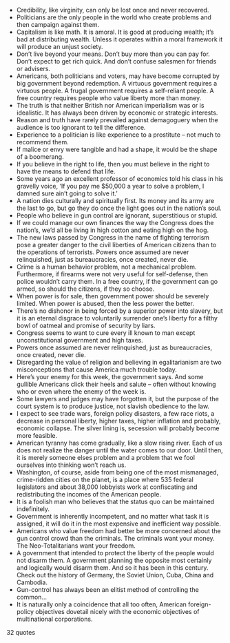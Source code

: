  - Credibility, like virginity, can only be lost once and never recovered.
 - Politicians are the only people in the world who create problems and then campaign against them.
 - Capitalism is like math. It is amoral. It is good at producing wealth; it’s bad at distributing wealth. Unless it operates within a moral framework it will produce an unjust society.
 - Don’t live beyond your means. Don’t buy more than you can pay for. Don’t expect to get rich quick. And don’t confuse salesmen for friends or advisers.
 - Americans, both politicians and voters, may have become corrupted by big government beyond redemption. A virtuous government requires a virtuous people. A frugal government requires a self-reliant people. A free country requires people who value liberty more than money.
 - The truth is that neither British nor American imperialism was or is idealistic. It has always been driven by economic or strategic interests.
 - Reason and truth have rarely prevailed against demagoguery when the audience is too ignorant to tell the difference.
 - Experience to a politician is like experience to a prostitute – not much to recommend them.
 - If malice or envy were tangible and had a shape, it would be the shape of a boomerang.
 - If you believe in the right to life, then you must believe in the right to have the means to defend that life.
 - Some years ago an excellent professor of economics told his class in his gravelly voice, ‘If you pay me $50,000 a year to solve a problem, I damned sure ain’t going to solve it.’
 - A nation dies culturally and spiritually first. Its money and its army are the last to go, but go they do once the light goes out in the nation’s soul.
 - People who believe in gun control are ignorant, superstitious or stupid.
 - If we could manage our own finances the way the Congress does the nation’s, we’d all be living in high cotton and eating high on the hog.
 - The new laws passed by Congress in the name of fighting terrorism pose a greater danger to the civil liberties of American citizens than to the operations of terrorists. Powers once assumed are never relinquished, just as bureaucracies, once created, never die.
 - Crime is a human behavior problem, not a mechanical problem. Furthermore, if firearms were not very useful for self-defense, then police wouldn’t carry them. In a free country, if the government can go armed, so should the citizens, if they so choose.
 - When power is for sale, then government power should be severely limited. When power is abused, then the less power the better.
 - There’s no dishonor in being forced by a superior power into slavery, but it is an eternal disgrace to voluntarily surrender one’s liberty for a filthy bowl of oatmeal and promise of security by liars.
 - Congress seems to want to cure every ill known to man except unconstitutional government and high taxes.
 - Powers once assumed are never relinquished, just as bureaucracies, once created, never die.
 - Disregarding the value of religion and believing in egalitarianism are two misconceptions that cause America much trouble today.
 - Here’s your enemy for this week, the government says. And some gullible Americans click their heels and salute – often without knowing who or even where the enemy of the week is.
 - Some lawyers and judges may have forgotten it, but the purpose of the court system is to produce justice, not slavish obedience to the law.
 - I expect to see trade wars, foreign policy disasters, a few race riots, a decrease in personal liberty, higher taxes, higher inflation and probably, economic collapse. The silver lining is, secession will probably become more feasible.
 - American tyranny has come gradually, like a slow rising river. Each of us does not realize the danger until the water comes to our door. Until then, it is merely someone elses problem and a problem that we fool ourselves into thinking won’t reach us.
 - Washington, of course, aside from being one of the most mismanaged, crime-ridden cities on the planet, is a place where 535 federal legislators and about 38,000 lobbyists work at confiscating and redistributing the incomes of the American people.
 - It is a foolish man who believes that the status quo can be maintained indefinitely.
 - Government is inherently incompetent, and no matter what task it is assigned, it will do it in the most expensive and inefficient way possible.
 - Americans who value freedom had better be more concerned about the gun control crowd than the criminals. The criminals want your money. The Neo-Totalitarians want your freedom.
 - A government that intended to protect the liberty of the people would not disarm them. A government planning the opposite most certainly and logically would disarm them. And so it has been in this century. Check out the history of Germany, the Soviet Union, Cuba, China and Cambodia.
 - Gun-control has always been an elitist method of controlling the common...
 - It is naturally only a coincidence that all too often, American foreign-policy objectives dovetail nicely with the economic objectives of multinational corporations.

32 quotes